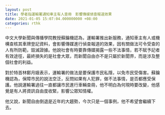 ```yaml
---
layout: post
title: 學者指運輸署通知車主有人查冊　影響傳媒偵查報道效果
date: 2021-01-05 15:07:04.000000000 +08:00
categories: rthk
---
```


中文大學新聞與傳播學院教授蘇鑰機認為，運輸署推出新服務，通知車主有人或機構查核其車牌登記資料，會影響傳媒進行偵查報道的效果，因有關做法可令受查的人有所防範，毀滅證據。他說社會有時要靠傳媒揭露一些不法事情，若不賦予記者有效途徑，最終損失的是社會大眾，而新聞自由亦不是只屬於新聞界，而是涉及整個社會的利益。

對於特首林鄭月娥表示，運輸署的做法是要保護市民私隱，以免市民受傷害。蘇鑰機認為，保障市民的說法空泛，反問如果有人犯罪，做不法事情，是否都應受保護。他說運輸署過往一直都讓市民進行車輛查冊，他不明白為何現時要改變，他感覺是有人將資訊自由度收緊，影響公眾知情權。

他又說，新聞自由倒退是近年的大趨勢，今次只是一個事例，他不希望會繼續下去。
